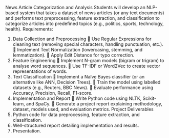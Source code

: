 News Article Categorization and Analysis
Students will develop an NLP-based system that takes a dataset of news articles
(or any text documents) and performs text preprocessing, feature extraction,
and classification to categorize articles into predefined topics (e.g., politics,
sports, technology, health).
Requirements:
1. Data Collection and Preprocessing
 Use Regular Expressions for cleaning text (removing special characters,
handling punctuation, etc.).
 Implement Text Normalization (lowercasing, stemming, and
lemmatization).
 Apply Edit Distance for typo correction.
2. Feature Engineering
 Implement N-gram models (bigram or trigram) to analyse word
sequences.
 Use TF-IDF or Word2Vec to create vector representations of words.
3. Text Classification
 Implement a Naïve Bayes classifier (or an alternative like ANN,
Decision Trees).
 Train the model using labelled datasets (e.g., Reuters, BBC News).
 Evaluate performance using Accuracy, Precision, Recall, F1-score.
4. Implementation and Report
 Write Python code using NLTK, Scikit-learn, and SpaCy.
 Generate a project report explaining methodology, dataset, models used,
and evaluation metrics.
Project Deliverables
1. Python code for data preprocessing, feature extraction, and classification.
2. Well-structured report detailing implementation and results.
3. Presentation.